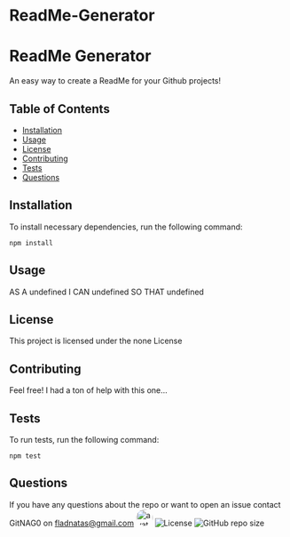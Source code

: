 
  # ReadMe-Generator
  # ReadMe Generator
  An easy way to create a ReadMe for your Github projects!
  ## Table of Contents
  * [Installation](#installation)
  * [Usage](#Usage)
  * [License](#license)
  * [Contributing](#contributing)
  * [Tests](#tests)
  * [Questions](#questions)
  ## Installation
  To install necessary dependencies, run the following command:
  ```
  npm install
  ```
  ## Usage
  AS A undefined
  I CAN undefined
  SO THAT undefined
  ## License
  This project is licensed under the none License
  ## Contributing
  Feel free! I had a ton of help with this one...
  ## Tests
  To run tests, run the following command:
  ```
  npm test
  ```
  ## Questions
  If you have any questions about the repo or want to open an issue contact GitNAG0 on fladnatas@gmail.com
  <img src="https://avatars1.githubusercontent.com/u/63666136?v=4" alt="avatar" style="border-radius: 16px" width="30" />
  ![License](https://img.shields.io/github/license/GitNAG0/ReadMe-Generator?style=flat-square)
  ![GitHub repo size](https://img.shields.io/github/repo-size/GitNAG0/ReadMe-Generator)
  